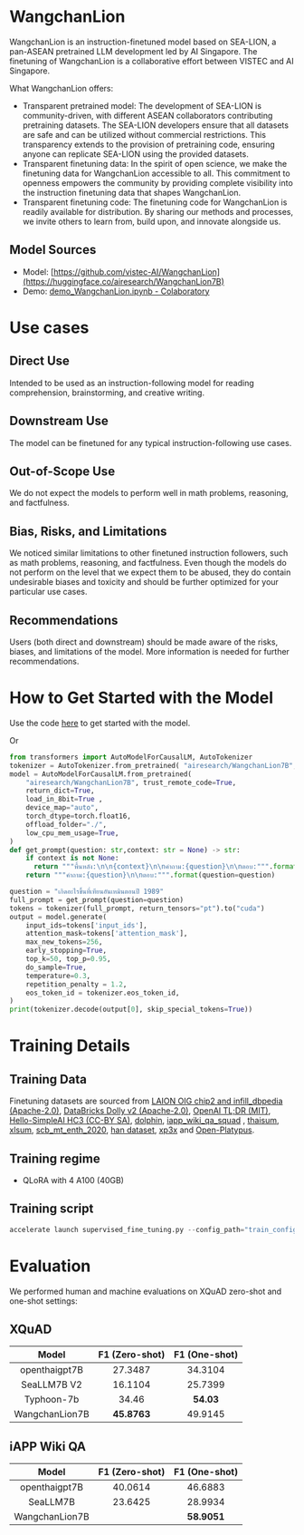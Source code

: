 # WangchanLion

WangchanLion is an instruction-finetuned model based on SEA-LION, a pan-ASEAN pretrained LLM development led by AI Singapore. The finetuning of WangchanLion is a collaborative effort between VISTEC and AI Singapore. 

What WangchanLion offers:
- Transparent pretrained model: The development of SEA-LION is community-driven, with different ASEAN collaborators contributing pretraining datasets. The SEA-LION developers ensure that all datasets are safe and can be utilized without commercial restrictions. This transparency extends to the provision of pretraining code, ensuring anyone can replicate SEA-LION using the provided datasets.
- Transparent finetuning data: In the spirit of open science, we make the finetuning data for WangchanLion accessible to all. This commitment to openness empowers the community by providing complete visibility into the instruction finetuning data that shapes WangchanLion.
- Transparent finetuning code: The finetuning code for WangchanLion is readily available for distribution. By sharing our methods and processes, we invite others to learn from, build upon, and innovate alongside us.

## Model Sources
- Model:  [https://github.com/vistec-AI/WangchanLion](https://huggingface.co/airesearch/WangchanLion7B)
- Demo: [demo_WangchanLion.ipynb - Colaboratory](https://colab.research.google.com/drive/1y_7oOU3ZJI0h4chUrXFL3K4kelW_OI2G?usp=sharing#scrollTo=4yN3Bo6iAH2L)

# Use cases
## Direct Use
Intended to be used as an instruction-following model for reading comprehension, brainstorming, and creative writing.

## Downstream Use
The model can be finetuned for any typical instruction-following use cases.

## Out-of-Scope Use
We do not expect the models to perform well in math problems, reasoning, and factfulness.
 
## Bias, Risks, and Limitations
We noticed similar limitations to other finetuned instruction followers, such as math problems, reasoning, and factfulness. Even though the models do not perform on the level that we expect them to be abused, they do contain undesirable biases and toxicity and should be further optimized for your particular use cases.

## Recommendations
Users (both direct and downstream) should be made aware of the risks, biases, and limitations of the model. More information is needed for further recommendations.
 
# How to Get Started with the Model
Use the code [here](https://colab.research.google.com/drive/1y_7oOU3ZJI0h4chUrXFL3K4kelW_OI2G?usp=sharing#scrollTo=4yN3Bo6iAH2L) to get started with the model.

Or

```python
from transformers import AutoModelForCausalLM, AutoTokenizer
tokenizer = AutoTokenizer.from_pretrained( "airesearch/WangchanLion7B", trust_remote_code=True)
model = AutoModelForCausalLM.from_pretrained(
    "airesearch/WangchanLion7B", trust_remote_code=True,
    return_dict=True,
    load_in_8bit=True ,
    device_map="auto",
    torch_dtype=torch.float16,
    offload_folder="./",
    low_cpu_mem_usage=True,
)
def get_prompt(question: str,context: str = None) -> str:
    if context is not None:
      return """พื้นหลัง:\n\n{context}\n\nคำถาม:{question}\n\nตอบ:""".format(context=context, question=question)
    return """คำถาม:{question}\n\nตอบ:""".format(question=question)

question = "เกิดอะไรขึ้นที่เทียนอันเหมินตอนปี 1989"
full_prompt = get_prompt(question=question)
tokens = tokenizer(full_prompt, return_tensors="pt").to("cuda")
output = model.generate(
    input_ids=tokens['input_ids'],
    attention_mask=tokens['attention_mask'],
    max_new_tokens=256,
    early_stopping=True,
    top_k=50, top_p=0.95,
    do_sample=True,
    temperature=0.3,
    repetition_penalty = 1.2,
    eos_token_id = tokenizer.eos_token_id,
)
print(tokenizer.decode(output[0], skip_special_tokens=True))
```

# Training Details
## Training Data
Finetuning datasets are sourced from [LAION OIG chip2 and infill_dbpedia (Apache-2.0)](https://huggingface.co/datasets/laion/OIG), [DataBricks Dolly v2 (Apache-2.0)](https://github.com/databrickslabs/dolly), [OpenAI TL;DR (MIT)](https://github.com/openai/summarize-from-feedback), [Hello-SimpleAI HC3 (CC-BY SA)](https://huggingface.co/datasets/Hello-SimpleAI/HC3), [dolphin](https://huggingface.co/datasets/ehartford/dolphin), [iapp_wiki_qa_squad](https://huggingface.co/datasets/iapp_wiki_qa_squad) , [thaisum](https://huggingface.co/datasets/thaisum), [xlsum](https://huggingface.co/datasets/csebuetnlp/xlsum), [scb_mt_enth_2020](https://huggingface.co/datasets/scb_mt_enth_2020), [han dataset](https://huggingface.co/datasets/pythainlp/han-instruct-dataset-v1.0), [xp3x](https://huggingface.co/datasets/Muennighoff/xP3x) and [Open-Platypus](https://huggingface.co/datasets/garage-bAInd/Open-Platypus).
## Training regime
- QLoRA with 4 A100 (40GB)
  
## Training script
```python
accelerate launch supervised_fine_tuning.py --config_path="train_config.yaml"
```

 
# Evaluation
We performed human and machine evaluations on XQuAD zero-shot and one-shot settings:
## XQuAD
|      Model     | F1 (Zero-shot) | F1 (One-shot) |
|:--------------:|:--------------:|:-------------:|
| openthaigpt7B  |     27.3487      |    34.3104     |
| SeaLLM7B V2       |    16.1104       |  25.7399        |
| Typhoon-7b     |     34.46      |    **54.03**  |
| WangchanLion7B |   **45.8763**    |    49.9145      |

## iAPP Wiki QA 
|      Model     | F1 (Zero-shot) | F1 (One-shot) |
|:--------------:|:--------------:|:-------------:|
| openthaigpt7B  |       40.0614     |    46.6883    |
| SeaLLM7B       |       23.6425    |    28.9934    |
| WangchanLion7B | |   **58.9051**  |  **62.9776**  |
